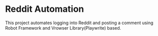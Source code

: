 # Reddit Automation
This project automates logging into Reddit and posting a comment using Robot Framework and Vrowser Library(Playwrite) based.
